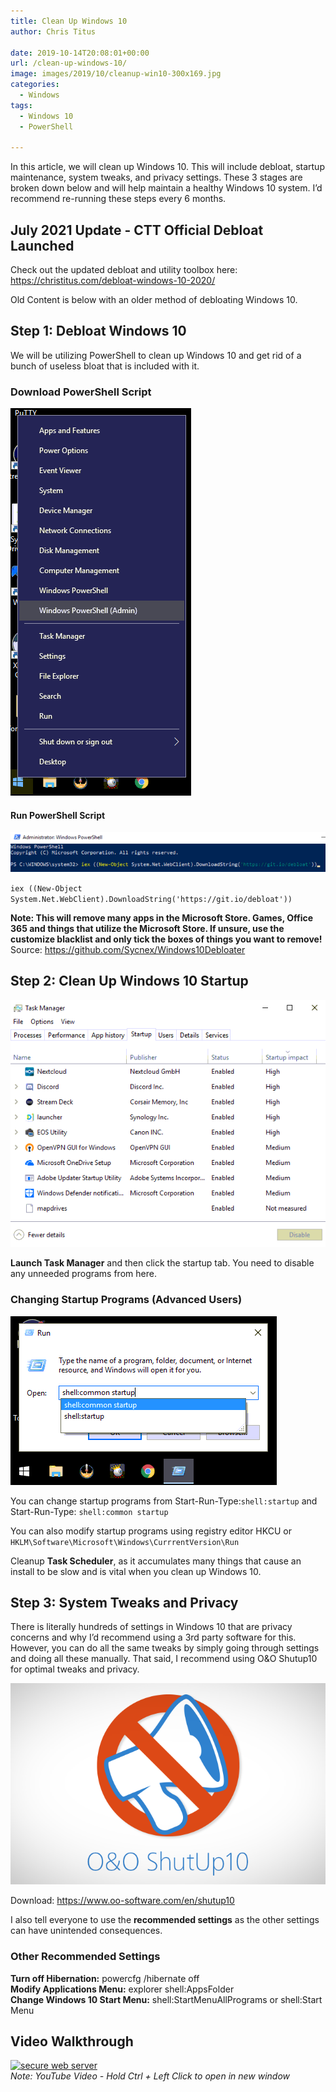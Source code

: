 ```yaml
---
title: Clean Up Windows 10
author: Chris Titus

date: 2019-10-14T20:08:01+00:00
url: /clean-up-windows-10/
image: images/2019/10/cleanup-win10-300x169.jpg
categories:
  - Windows
tags:
  - Windows 10
  - PowerShell

---
```

In this article, we will clean up Windows 10. This will include debloat, startup maintenance, system tweaks, and privacy settings. These 3 stages are broken down below and will help maintain a healthy Windows 10 system. I&#8217;d recommend re-running these steps every 6 months. <!--more-->

## July 2021 Update - CTT Official Debloat Launched

Check out the updated debloat and utility toolbox here: <https://christitus.com/debloat-windows-10-2020/>

Old Content is below with an older method of debloating Windows 10. 

## Step 1: Debloat Windows 10

We will be utilizing PowerShell to clean up Windows 10 and get rid of a bunch of useless bloat that is included with it.

### Download PowerShell Script

![Screenshot_20191014_144201](../../images/2019/10/Screenshot_20191014_144201.png)

#### Run PowerShell Script

![runcmd](../../images/2019/10/runcmd.png)

`iex ((New-Object System.Net.WebClient).DownloadString('https://git.io/debloat'))`

**Note: This will remove many apps in the Microsoft Store. Games, Office 365 and things that utilize the Microsoft Store. If unsure, use the customize blacklist and only tick the boxes of things you want to remove!**  
Source: https://github.com/Sycnex/Windows10Debloater

## Step 2: Clean Up Windows 10 Startup

![taskmanager](../../images/2019/10/taskmanager.png)

**Launch Task Manager** and then click the startup tab. You need to disable any unneeded programs from here.

### Changing Startup Programs (Advanced Users)

![startup10](../../images/2019/10/startup10.png)

You can change startup programs from Start-Run-Type:`shell:startup` and Start-Run-Type: `shell:common startup`

You can also modify startup programs using registry editor HKCU or `HKLM\Software\Microsoft\Windows\CurrrentVersion\Run`

Cleanup **Task Scheduler**, as it accumulates many things that cause an install to be slow and is vital when you clean up Windows 10.

## Step 3: System Tweaks and Privacy

There is literally hundreds of settings in Windows 10 that are privacy concerns and why I&#8217;d recommend using a 3rd party software for this. However, you can do all the same tweaks by simply going through settings and doing all these manually. That said, I recommend using O&O Shutup10 for optimal tweaks and privacy.

![oo-shutup10](../../images/2019/10/oo-shutup10.png)

Download: <https://www.oo-software.com/en/shutup10>

I also tell everyone to use the **recommended settings** as the other settings can have unintended consequences.

### Other Recommended Settings

**Turn off Hibernation:** powercfg /hibernate off  
**Modify Applications Menu:** explorer shell:AppsFolder  
**Change Windows 10 Start Menu:** shell:StartMenuAllPrograms or shell:Start Menu

## Video Walkthrough

[![secure web server](https://img.youtube.com/vi/mWHiP9K8fQ0/0.jpg)](https://www.youtube.com/watch?v=mWHiP9K8fQ0)  
_Note: YouTube Video - Hold Ctrl + Left Click to open in new window_

